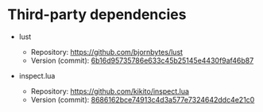 # Third-party dependencies

- lust
    - Repository: https://github.com/bjornbytes/lust
    - Version (commit): [6b16d95735786e633c45b25145e4430f9af46b87](https://github.com/bjornbytes/lust/commit/6b16d95735786e633c45b25145e4430f9af46b87)

- inspect.lua
    - Repository: https://github.com/kikito/inspect.lua
    - Version (commit): [8686162bce74913c4d3a577e7324642ddc4e21c0](https://github.com/kikito/inspect.lua/commit/8686162bce74913c4d3a577e7324642ddc4e21c0)
